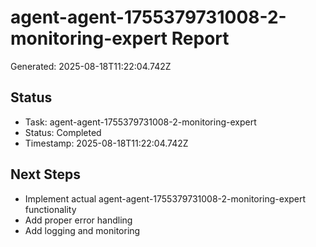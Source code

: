 # agent-agent-1755379731008-2-monitoring-expert Report

Generated: 2025-08-18T11:22:04.742Z

## Status
- Task: agent-agent-1755379731008-2-monitoring-expert
- Status: Completed
- Timestamp: 2025-08-18T11:22:04.742Z

## Next Steps
- Implement actual agent-agent-1755379731008-2-monitoring-expert functionality
- Add proper error handling
- Add logging and monitoring
